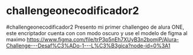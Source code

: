 # challengeonecodificador2
#challengeonecodificador2   Presento mi primer challengeo de alura  ONE, este encriptador  cuenta con con modo oscuro y use el modelo de figma al maximo https://www.figma.com/file/trP3p5nEh7XUyB3n2bomjP/Alura-Challenge---Desaf%C3%ADo-1---L%C3%B3gica?node-id=0%3A1
